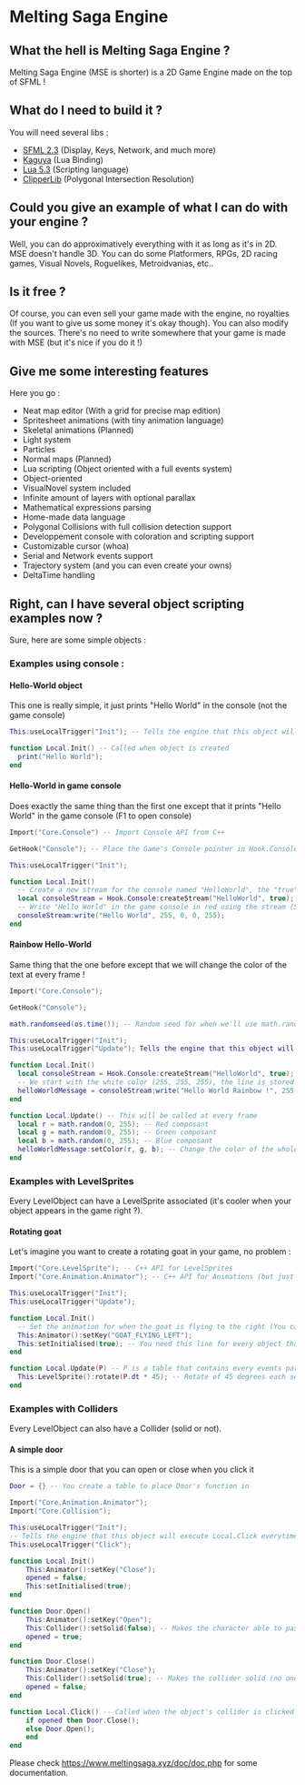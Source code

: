 # Melting Saga Engine

## What the hell is Melting Saga Engine ?
Melting Saga Engine (MSE is shorter) is a 2D Game Engine made on the top of SFML !

## What do I need to build it ?
You will need several libs :
- [SFML 2.3](http://www.sfml-dev.org/download/sfml/2.3/index-fr.php) (Display, Keys, Network, and much more)
- [Kaguya](https://github.com/satoren/kaguya) (Lua Binding)
- [Lua 5.3](http://lua-users.org/wiki/LuaBinaries) (Scripting language)
- [ClipperLib](https://sourceforge.net/projects/polyclipping/files/) (Polygonal Intersection Resolution)

## Could you give an example of what I can do with your engine ?
Well, you can do approximatively everything with it as long as it's in 2D. MSE doesn't handle 3D.
You can do some Platformers, RPGs, 2D racing games, Visual Novels, Roguelikes, Metroidvanias, etc..

## Is it free ?
Of course, you can even sell your game made with the engine, no royalties (If you want to give us some money it's okay though).
You can also modify the sources.
There's no need to write somewhere that your game is made with MSE (but it's nice if you do it !)

## Give me some interesting features
Here you go :
- Neat map editor (With a grid for precise map edition)
- Spritesheet animations (with tiny animation language)
- Skeletal animations (Planned)
- Light system
- Particles
- Normal maps (Planned)
- Lua scripting (Object oriented with a full events system)
- Object-oriented
- VisualNovel system included
- Infinite amount of layers with optional parallax
- Mathematical expressions parsing
- Home-made data language
- Polygonal Collisions with full collision detection support
- Developpement console with coloration and scripting support
- Customizable cursor (whoa)
- Serial and Network events support
- Trajectory system (and you can even create your owns)
- DeltaTime handling

## Right, can I have several object scripting examples now ?
Sure, here are some simple objects :
### Examples using console :
#### Hello-World object
This one is really simple, it just prints "Hello World" in the console (not the game console)
```lua
This:useLocalTrigger("Init"); -- Tells the engine that this object will execute Local.Init when created

function Local.Init() -- Called when object is created
  print("Hello World");
end
```
#### Hello-World in game console
Does exactly the same thing than the first one except that it prints "Hello World" in the game console (F1 to open console)
```lua
Import("Core.Console") -- Import Console API from C++

GetHook("Console"); -- Place the Game's Console pointer in Hook.Console

This:useLocalTrigger("Init");

function Local.Init()
  -- Create a new stream for the console named "HelloWorld", the "true" means the stream is directly enabled
  local consoleStream = Hook.Console:createStream("HelloWorld", true);
  -- Write "Hello World" in the game console in red using the stream (5th parameter is alpha)
  consoleStream:write("Hello World", 255, 0, 0, 255);
end
```

#### Rainbow Hello-World
Same thing that the one before except that we will change the color of the text at every frame !
```lua
Import("Core.Console");

GetHook("Console");

math.randomseed(os.time()); -- Random seed for when we'll use math.random()

This:useLocalTrigger("Init");
This:useLocalTrigger("Update"); Tells the engine that this object will execute Local.Update every frame

function Local.Init()
  local consoleStream = Hook.Console:createStream("HelloWorld", true);
  -- We start with the white color (255, 255, 255), the line is stored in helloWorldMessage
  helloWorldMessage = consoleStream:write("Hello World Rainbow !", 255, 255, 255, 255);
end

function Local.Update() -- This will be called at every frame
  local r = math.random(0, 255); -- Red composant
  local g = math.random(0, 255); -- Green composant
  local b = math.random(0, 255); -- Blue composant
  helloWorldMessage:setColor(r, g, b); -- Change the color of the whole line
end
```
### Examples with LevelSprites
Every LevelObject can have a LevelSprite associated (it's cooler when your object appears in the game right ?).
#### Rotating goat
Let's imagine you want to create a rotating goat in your game, no problem :
```lua
Import("Core.LevelSprite"); -- C++ API for LevelSprites
Import("Core.Animation.Animator"); -- C++ API for Animations (but just the Animator)

This:useLocalTrigger("Init");
This:useLocalTrigger("Update");

function Local.Init()
  -- Set the animation for when the goat is flying to the right (You can imagine it already right ?)
  This:Animator():setKey("GOAT_FLYING_LEFT");
  This:setInitialised(true); -- You need this line for every object that is visible in-game
end

function Local.Update(P) -- P is a table that contains every events parameters (here parameters for update)
  This:LevelSprite():rotate(P.dt * 45); -- Rotate of 45 degrees each second (You multiply with the DeltaTime here)
end
```

### Examples with Colliders
Every LevelObject can also have a Collider (solid or not).

#### A simple door
This is a simple door that you can open or close when you click it

```lua
Door = {} -- You create a table to place Door's function in

Import("Core.Animation.Animator");
Import("Core.Collision");

This:useLocalTrigger("Init");
-- Tells the engine that this object will execute Local.Click everytime the Collider is clicked
This:useLocalTrigger("Click");

function Local.Init()
    This:Animator():setKey("Close");
    opened = false;
    This:setInitialised(true);
end

function Door.Open()
    This:Animator():setKey("Open");
    This:Collider():setSolid(false); -- Makes the character able to pass through the door
    opened = true;
end

function Door.Close()
    This:Animator():setKey("Close");
    This:Collider():setSolid(true); -- Makes the collider solid (no one can pass through)
    opened = false;
end

function Local.Click() -- Called when the object's collider is clicked
    if opened then Door.Close();
    else Door.Open();
    end
end
```

Please check https://www.meltingsaga.xyz/doc/doc.php for some documentation.
